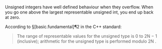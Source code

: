 Unsigned integers have well defined behaviour when they overflow. When you go one above the largest representable unsigned int, you end up back at zero.

According to §[basic.fundamental]¶2 in the C++ standard: 
> The range of representable values for the unsigned type is 0 to 2N − 1 (inclusive); arithmetic for the unsigned type is performed modulo 2N .